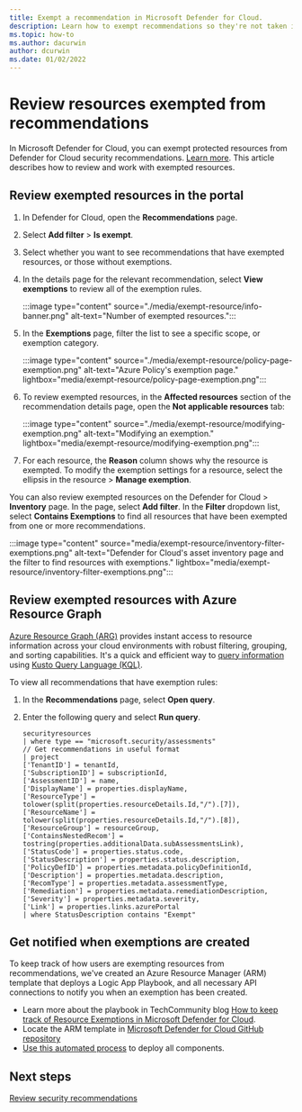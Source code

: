 ```yaml
---
title: Exempt a recommendation in Microsoft Defender for Cloud.
description: Learn how to exempt recommendations so they're not taken into account in Microsoft Defender for Cloud.
ms.topic: how-to
ms.author: dacurwin
author: dcurwin
ms.date: 01/02/2022
---
```


# Review resources exempted from recommendations 

In Microsoft Defender for Cloud, you can exempt protected resources from Defender for Cloud security recommendations. [Learn more](exempt-resource.md). This article describes how to review and work with exempted resources.


## Review exempted resources in the portal

1. In Defender for Cloud, open the **Recommendations** page.
1. Select **Add filter** > **Is exempt**.
1. Select whether you want to see recommendations that have exempted resources, or those without exemptions.
1. In the details page for the relevant recommendation, select **View exemptions** to review all of the exemption rules.

    :::image type="content" source="./media/exempt-resource/info-banner.png" alt-text="Number of exempted resources.":::

1. In the **Exemptions** page,  filter the list to see a specific scope, or exemption category.

    :::image type="content" source="./media/exempt-resource/policy-page-exemption.png" alt-text="Azure Policy's exemption page."  lightbox="media/exempt-resource/policy-page-exemption.png":::

1. To review exempted resources, in the **Affected resources** section of the recommendation details page, open the **Not applicable resources** tab:

    :::image type="content" source="./media/exempt-resource/modifying-exemption.png" alt-text="Modifying an exemption."  lightbox="media/exempt-resource/modifying-exemption.png":::

1. For each resource, the **Reason** column shows why the resource is exempted. To modify the exemption settings for a resource, select the ellipsis in the resource > **Manage exemption**.

You can also review exempted resources on the Defender for Cloud > **Inventory** page. In the page, select **Add filter**. In the **Filter** dropdown list, select **Contains Exemptions** to find all resources that have been exempted from one or more recommendations.

:::image type="content" source="media/exempt-resource/inventory-filter-exemptions.png" alt-text="Defender for Cloud's asset inventory page and the filter to find resources with exemptions."  lightbox="media/exempt-resource/inventory-filter-exemptions.png":::


## Review exempted resources with Azure Resource Graph

[Azure Resource Graph (ARG)](../governance/resource-graph/index.yml) provides instant access to resource information across your cloud environments with robust filtering, grouping, and sorting capabilities. It's a quick and efficient way to [query information](../governance/resource-graph/first-query-portal.md) using  [Kusto Query Language (KQL)](/azure/data-explorer/kusto/query/).

To view all recommendations that have exemption rules:

1. In the **Recommendations** page, select **Open query**.
1. Enter the following query and select **Run query**.

    ```kusto
    securityresources
    | where type == "microsoft.security/assessments"
    // Get recommendations in useful format
    | project
    ['TenantID'] = tenantId,
    ['SubscriptionID'] = subscriptionId,
    ['AssessmentID'] = name,
    ['DisplayName'] = properties.displayName,
    ['ResourceType'] = tolower(split(properties.resourceDetails.Id,"/").[7]),
    ['ResourceName'] = tolower(split(properties.resourceDetails.Id,"/").[8]),
    ['ResourceGroup'] = resourceGroup,
    ['ContainsNestedRecom'] = tostring(properties.additionalData.subAssessmentsLink),
    ['StatusCode'] = properties.status.code,
    ['StatusDescription'] = properties.status.description,
    ['PolicyDefID'] = properties.metadata.policyDefinitionId,
    ['Description'] = properties.metadata.description,
    ['RecomType'] = properties.metadata.assessmentType,
    ['Remediation'] = properties.metadata.remediationDescription,
    ['Severity'] = properties.metadata.severity,
    ['Link'] = properties.links.azurePortal
    | where StatusDescription contains "Exempt"    
    ```


## Get notified when exemptions are created

To keep track of how users are exempting resources from recommendations, we've created an Azure Resource Manager (ARM) template that deploys a Logic App Playbook, and all necessary API connections to notify you when an exemption has been created.

- Learn more about the playbook in TechCommunity blog [How to keep track of Resource Exemptions in Microsoft Defender for Cloud](https://techcommunity.microsoft.com/t5/azure-security-center/how-to-keep-track-of-resource-exemptions-in-azure-security/ba-p/1770580).
- Locate the ARM template in [Microsoft Defender for Cloud GitHub repository](https://github.com/Azure/Azure-Security-Center/tree/master/Workflow%20automation/Notify-ResourceExemption)
- [Use this automated process](https://portal.azure.com/#create/Microsoft.Template/uri/https%3A%2F%2Fraw.githubusercontent.com%2FAzure%2FAzure-Security-Center%2Fmaster%2FWorkflow%2520automation%2FNotify-ResourceExemption%2Fazuredeploy.json) to deploy all components.


## Next steps

[Review security recommendations](review-security-recommendations.md)